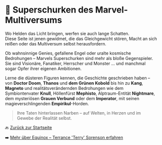# 🧠 Superschurken des Marvel-Multiversums

Wo Helden das Licht bringen, werfen sie auch lange Schatten.  
Diese Seite ist jenen gewidmet, die das Gleichgewicht stören, Macht an sich reißen oder das Multiversum selbst herausfordern.

Ob wahnsinnige Genies, gefallene Engel oder uralte kosmische Bedrohungen – Marvels Superschurken sind mehr als bloße Gegenspieler.  
Sie sind Visionäre, Fanatiker, Herrscher und Monster … und manchmal sogar Opfer ihrer eigenen Ambitionen.

Lerne die düsteren Figuren kennen, die Geschichte geschrieben haben – von **Doctor Doom**, **Thanos** und **dem Grünen Kobold** bis hin zu **Kang**, **Magneto** und realitätsverändernden Bedrohungen wie dem Symbiontenvater **Knull**, Höllenfürst **Mephisto**, Alptraum-Entität **Nightmare**, dem mysteriösen **Grauen Verbund** oder dem **Imperator**, mit seinen magieverschlingenden **Empirikul**-Horden.

> Ihre Taten hinterlassen Narben – auf Welten, in Herzen und im Gewebe der Realität selbst.

🔙 [Zurück zur Startseite](../index.md)

➡️ [Mehr über Equinox – Terrance 'Terry' Sorenson erfahren](equinox-terrance-sorenson/index.md)
